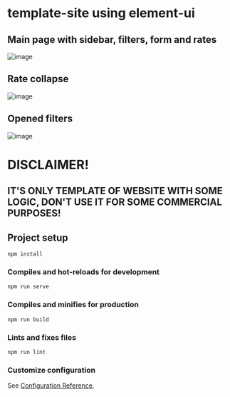 # template-site using element-ui

## Main page with sidebar, filters, form and rates
![image](https://user-images.githubusercontent.com/49961010/122541688-99127d00-d032-11eb-8171-0bcaa79cf146.png)

## Rate collapse
![image](https://user-images.githubusercontent.com/49961010/122541817-bf381d00-d032-11eb-9abb-44419be1dfd8.png)

## Opened filters
![image](https://user-images.githubusercontent.com/49961010/122541872-cd863900-d032-11eb-943c-42d090dd4eb8.png)

# DISCLAIMER!
## IT'S ONLY TEMPLATE OF WEBSITE WITH SOME LOGIC, DON'T USE IT FOR SOME COMMERCIAL PURPOSES!

## Project setup
```
npm install
```

### Compiles and hot-reloads for development
```
npm run serve
```

### Compiles and minifies for production
```
npm run build
```

### Lints and fixes files
```
npm run lint
```

### Customize configuration
See [Configuration Reference](https://cli.vuejs.org/config/).
